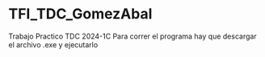 # TFI_TDC_GomezAbal
 Trabajo Practico TDC 2024-1C
 Para correr el programa hay que descargar el archivo .exe y ejecutarlo
